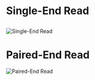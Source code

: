 # Single-End Read

## 
![Single-End Read](https://jl19.github.io/BASH_Training_Course_2023/Docs/assests/Single-End-Read.jpg)

# Paired-End Read

![Paired-End Read](https://jl19.github.io/BASH_Training_Course_2023/Docs/assests/Paired-End-Read.jpg)




